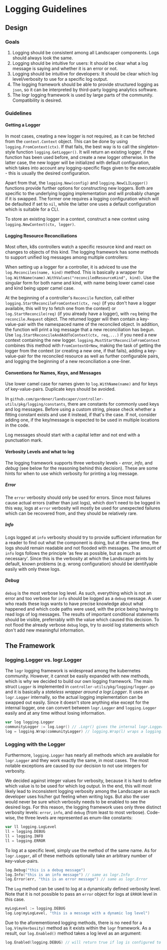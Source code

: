 # Logging Guidelines

## Design

### Goals

1. Logging should be consistent among all Landscaper components. Logs should always look the same.
2. Logging should be intuitive for users: It should be clear what a log message is saying and whether it is an error or not.
3. Logging should be intuitive for developers: It should be clear which log level/verbosity to use for a specific log output.
4. The logging framework should be able to provide structured logging as `json`, so it can be interpreted by third-party logging analytics software.
5. The logr logging framework is used by large parts of the community. Compatibility is desired.

### Guidelines

#### Getting a Logger

In most cases, creating a new logger is not required, as it can be fetched from the `context.Context` object. This can be done by using `logging.FromContext(ctx)`. If that fails, the best way is to call the singleton-style function `logging.GetLogger()`. It will return an existing logger, if the function has been used before, and create a new logger otherwise. In the latter case, the new logger will be initialized with default configuration, which takes into account any logging-specific flags given to the executable - this is usually the desired configuration.

Apart from that, the `logging.New(config)` and `logging.NewCLILogger()` functions provide further options for constructing new loggers. Both are specific to the underlying logging implementation and will probably change if it is swapped. The former one requires a logging configuration which will be defaulted if set to `nil`, while the latter one uses a default configuration which is suitable for a CLI.

To store an existing logger in a context, construct a new context using `logging.NewContext(ctx, logger)`.

#### Logging Resource Reconciliations

Most often, k8s controllers watch a specific resource kind and react on changes to objects of this kind. The logging framework has some methods to support unified log messages among multiple controllers:

When setting up a logger for a controller, it is adviced to use the `log.Reconciles(name, kind)` method. This is basically a wrapper for `log.WithName(name).WithValues("reconciledResourceKind", kind)`. Use the singular form for both name and kind, with name being lower camel case and kind being upper camel case.

At the beginning of a controller's `Reconcile` function, call either `logging.StartReconcileFromContext(ctx, req)` (if 
you don't have a logger available, this will try to fetch one from the context) or `log.StartReconcile(req)` (if you 
already have a logger), with `req` being the `reconcile.Request` object. The returned logger will then contain a 
key-value-pair with the namespaced name of the reconciled object. In addition, the function will print a log message 
that a new reconciliation has begun. Use `log.StartReconcileAndAddToContext(ctx, req,...)` if you need a new context 
containing the new logger. `logging.MustStartReconcileFromContext` combines this method with `FromContextOrNew`, making the task of getting the logger from the context (or creating a new one, if that fails), adding a key-value-pair for the reconciled resource as well as further configurable pairs, and logging the beginning of a new reconciliation a one-liner.

#### Conventions for Names, Keys, and Messages

Use lower camel case for names given to `log.WithName(name)` and for keys of key-value-pairs. Duplicate keys should be avoided.

In `github.com/gardener/landscaper/controller-utils/pkg/logging/constants`, there are constants for commonly used keys and log messages. Before using a custom string, please check whether a fitting constant exists and use it instead, if that's the case. If not, consider adding one, if the key/message is expected to be used in multiple locations in the code.

Log messages should start with a capital letter and not end with a punctuation mark.

#### Verbosity Levels and what to log

The logging framework supports three verbosity levels - _error_, _info_, and _debug_ (see below for the reasoning behind this decision). These are some hints for when to use which verbosity for printing a log message.

##### Error

The `error` verbosity should only be used for errors. Since most failures cause actual errors (rather than just logs), which don't need to be logged in this way, logs at `error` verbosity will mostly be used for unexpected failures which can be recovered from, and they should be relatively rare.

##### Info

Logs logged at `info` verbosity should try to provide sufficient information for a reader to find out what the component is doing, but at the same time, the logs should remain readable and not flooded with messages. The amount of `info` logs follows the principle 'as few as possible, but as much as necessary'. Since this is the verbosity at which the Landscaper prints by default, known problems (e.g. wrong configuration) should be identifyable easily with only these logs. 

##### Debug

`debug` is the most verbose log level. As such, everything which is not an error and too verbose for `info` should be logged as a `debug` message. A user who reads these logs wants to have precise knowledge about what happened and which code paths were used, with the price being having to read logs of log messages. The results of important conditional statements should be visible, preferrably with the value which caused this decision. To not flood the already verbose `debug` logs, try to avoid log statements which don't add new meaningful information.

## The Framework

### logging.Logger vs. logr.Logger

The `logr` logging framework is widespread among the kubernetes community. However, it cannot be easily expanded with new methods, which is why we decided to build our own logging framework. The main struct `Logger` is implemented in `controller-utils/pkg/logging/logger.go` and it is basically a _stateless wrapper around a logr.Logger_. It uses an `logr.Logger` internally, so the actual logging implementation can be swapped out easily. Since it doesn't store anything else except for the internal logger, one can convert between `logr.Logger` and `logging.Logger` easily and at any time without losing information.
```go
var log logging.Logger
communityLogger := log.Logr() // .Logr() gives the internal logr.Logger
log = logging.Wrap(communityLogger) // logging.Wrap(l) wraps a logging.Logger around the given logr.Logger l
```

### Logging with the Logger

Furthermore, `logging.Logger` has nearly all methods which are available for `logr.Logger` and they work exactly the same, in most cases. The most notable exceptions are caused by our decision to not use integers for verbosity.

We decided against integer values for verbosity, because it is hard to define which value is to be used for which log output. In the end, this will most likely lead to inconsistent logging verbosity among the Landscaper as each developer uses his/her gut feeling when writing logs. But also the user would never be sure which verbosity needs to be enabled to see the desired logs.
For this reason, the logging framework uses only three distinct verbosity levels: `error`, `info`, and `debug` (from least to most verbose). Code-wise, the three levels are represented as enum-like constants:

```go
var ll logging.LogLevel
ll = logging.DEBUG
ll = logging.INFO
ll = logging.ERROR
```

To log at a specific level, simply use the method of the same name. As for `logr.Logger`, all of these methods optionally take an arbitrary number of key-value-pairs.
```go
log.Debug("this is a debug message")
log.Info("this is an info message") // same as logr.Info
log.Error(err, "this is an error message") // same as logr.Error
```

The `Log` method can be used to log at a dynamically defined verbosity level. Note that it is not possible to pass an `error` object for logs at `ERROR` level in this case.
```go
myLogLevel := logging.DEBUG
log.Log(myLogLevel, "this is a message with a dynamic log level")
```

Due to the aforementioned logging methods, there is no need for a `log.V(myVerbosity)` method as it exists within the `logr` framework. As a result, our `log.Enabled()` method takes a log level as an argument:
```go
log.Enabled(logging.DEBUG) // will return true if log is configured to print logs at debug level
```
